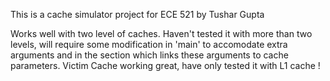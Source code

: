 This is a cache simulator project for ECE 521 by Tushar Gupta

Works well with two level of caches. Haven't tested it with more than two levels, will require some modification in 'main' to accomodate extra arguments and in the section which links these arguments to cache parameters. Victim Cache working great, have only tested it with L1 cache ! 
